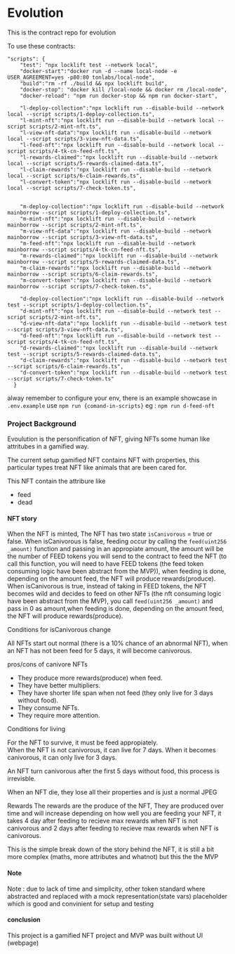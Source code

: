 # Evolution

This is the contract repo for evolution

To use these contracts:

```
"scripts": {
    "test": "npx locklift test --network local",
    "docker-start":"docker run -d --name local-node -e USER_AGREEMENT=yes -p80:80 tonlabs/local-node",
    "build":"rm -rf ./build && npx locklift build",
    "docker-stop": "docker kill /local-node && docker rm /local-node",
    "docker-reload": "npm run docker-stop && npm run docker-start",

    "l-deploy-collection":"npx locklift run --disable-build --network local --script scripts/1-deploy-collection.ts",
    "l-mint-nft":"npx locklift run --disable-build --network local --script scripts/2-mint-nft.ts",
    "l-view-nft-data":"npx locklift run --disable-build --network local --script scripts/3-view-nft-data.ts",
    "l-feed-nft":"npx locklift run --disable-build --network local --script scripts/4-tk-cn-feed-nft.ts",
    "l-rewards-claimed":"npx locklift run --disable-build --network local --script scripts/5-rewards-claimed-data.ts",
    "l-claim-rewards":"npx locklift run --disable-build --network local --script scripts/6-claim-rewards.ts",
    "l-convert-token":"npx locklift run --disable-build --network local --script scripts/7-check-token.ts",


    "m-deploy-collection":"npx locklift run --disable-build --network mainborrow --script scripts/1-deploy-collection.ts",
    "m-mint-nft":"npx locklift run --disable-build --network mainborrow --script scripts/2-mint-nft.ts",
    "m-view-nft-data":"npx locklift run --disable-build --network mainborrow --script scripts/3-view-nft-data.ts",
    "m-feed-nft":"npx locklift run --disable-build --network mainborrow --script scripts/4-tk-cn-feed-nft.ts",
    "m-rewards-claimed":"npx locklift run --disable-build --network mainborrow --script scripts/5-rewards-claimed-data.ts",
    "m-claim-rewards":"npx locklift run --disable-build --network mainborrow --script scripts/6-claim-rewards.ts",
    "m-convert-token":"npx locklift run --disable-build --network mainborrow --script scripts/7-check-token.ts",

    "d-deploy-collection":"npx locklift run --disable-build --network test --script scripts/1-deploy-collection.ts",
    "d-mint-nft":"npx locklift run --disable-build --network test --script scripts/2-mint-nft.ts",
    "d-view-nft-data":"npx locklift run --disable-build --network test --script scripts/3-view-nft-data.ts",
    "d-feed-nft":"npx locklift run --disable-build --network test --script scripts/4-tk-cn-feed-nft.ts",
    "d-rewards-claimed":"npx locklift run --disable-build --network test --script scripts/5-rewards-claimed-data.ts",
    "d-claim-rewards":"npx locklift run --disable-build --network test --script scripts/6-claim-rewards.ts",
    "d-convert-token":"npx locklift run --disable-build --network test --script scripts/7-check-token.ts"
  }
```

alway remember to configure your env, there is an example showcase in `.env.example`
use `npm run {comand-in-scripts}` eg : `npm run d-feed-nft`

### Project Background

Evoulution is the personification of NFT, giving NFTs some human like attritubes in a gamified way.

The current setup gamified NFT contains NFT with properties, this particular types treat NFT like animals that are been cared for.

This NFT contain the attribure like

- feed
- dead

#### NFT story

When the NFT is minted,
The NFT has two state `isCanivorous` = true or false. When isCanivorous is false,
feeding occur by calling the `feed(uint256 _amount)` function and passing in an appropiate amount, the amount will be the number of FEED tokens you will send to the contract to feed the NFT (to call this function, you will need to have FEED tokens (the feed token consuming logic have been abstract from the MVP)), when feeding is done, depending on the amount feed, the NFT will produce rewards(produce).  
When isCanivorous is true, instead of taking in FEED tokens, the NFT becomes wild and decides to feed on other NFTs (the nft consuming logic have been abstract from the MVP), you call `feed(uint256 _amount)` and pass in 0 as amount,when feeding is done, depending on the amount feed, the NFT will produce rewards(produce).

Conditions for isCanivorous change

All NFTs start out normal (there is a 10% chance of an abnormal NFT), when an NFT has not been feed for 5 days, it will become canivorous.

pros/cons of canivore NFTs

- They produce more rewards(produce) when feed.
- They have better multipliers.
- They have shorter life span when not feed (they only live for 3 days without food).
- They consume NFTs.
- They require more attention.

Conditions for living

For the NFT to survive, it must be feed appropiately.  
When the NFT is not canivorous, it can live for 7 days. When it becomes canivorous, it can only live for 3 days.

An NFT turn canivorous after the first 5 days without food, this process is irrevisble.

When an NFT die, they lose all their properties and is just a normal JPEG

Rewards
The rewards are the produce of the NFT, They are produced over time and will increase depending on how well you are feeding your NFT, it takes 4 day after feeding to recieve max rewards when NFT is not canivorous and 2 days after feeding to recieve max rewards when NFT is canivorous.

This is the simple break down of the story behind the NFT, it is still a bit more complex (maths, more attributes and whatnot) but this the the MVP

#### Note

Note : due to lack of time and simplicity, other token standard where abstracted and replaced with a mock representation(state vars) placeholder which is good and convinient for setup and testing

#### conclusion

This project is a gamified NFT project and MVP was built without UI (webpage)
